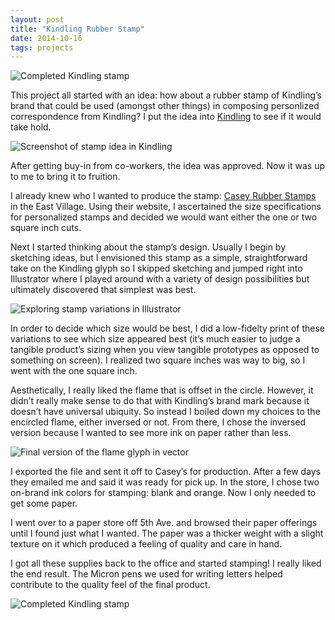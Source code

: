 ```yaml
---
layout: post
title: "Kindling Rubber Stamp"
date: 2014-10-16
tags: projects
---
```


![Completed Kindling stamp](http://jim-nielsen.com/blog/assets/img/2014/kindling-stamp-completed-1.jpg)

This project all started with an idea: how about a rubber stamp of Kindling’s brand that could be used (amongst other things) in composing personlized correspondence from Kindling? I put the idea into [Kindling](http://kindlingapp.com) to see if it would take hold.

![Screenshot of stamp idea in Kindling](http://jim-nielsen.com/blog/assets/img/2014/kindling-stamp-idea.jpg)

After getting buy-in from co-workers, the idea was approved. Now it was up to me to bring it to fruition.

I already knew who I wanted to produce the stamp: [Casey Rubber Stamps](http://www.caseyrubberstamps.com/) in the East Village. Using their website, I ascertained the size specifications for personalized stamps and decided we would want either the one or two square inch cuts.

Next I started thinking about the stamp’s design. Usually I begin by sketching ideas, but I envisioned this stamp as a simple, straightforward take on the Kindling glyph so I skipped sketching and jumped right into Illustrator where I played around with a variety of design possibilities but ultimately discovered that simplest was best.

![Exploring stamp variations in Illustrator](http://jim-nielsen.com/blog/assets/img/2014/kindling-stamp-variations.png)

In order to decide which size would be best, I did a low-fidelty print of these variations to see which size appeared best (it’s much easier to judge a tangible product’s sizing when you view tangible prototypes as opposed to something on screen). I realized two square inches was way to big, so I went with the one square inch.

Aesthetically, I really liked the flame that is offset in the circle. However, it didn’t really make sense to do that with Kindling’s brand mark because it doesn’t have universal ubiquity. So instead I boiled down my choices to the encircled flame, either inversed or not. From there, I chose the inversed version because I wanted to see more ink on paper rather than less.

![Final version of the flame glyph in vector](http://jim-nielsen.com/blog/assets/img/2014/kindling-stamp-design-final.png)

I exported the file and sent it off to Casey’s for production. After a few days they emailed me and said it was ready for pick up. In the store, I chose two on-brand ink colors for stamping: blank and orange. Now I only needed to get some paper.

I went over to a paper store off 5th Ave. and browsed their paper offerings until I found just what I wanted. The paper was a thicker weight with a slight texture on it which produced a feeling of quality and care in hand.

I got all these supplies back to the office and started stamping! I really liked the end result. The Micron pens we used for writing letters helped contribute to the quality feel of the final product.


![Completed Kindling stamp](http://jim-nielsen.com/blog/assets/img/2014/kindling-stamp-completed-2.jpg)